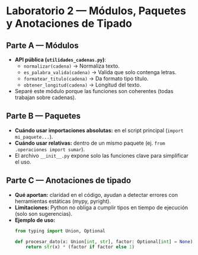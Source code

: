 # Laboratorio 2 — Módulos, Paquetes y Anotaciones de Tipado

## Parte A — Módulos
- **API pública (`utilidades_cadenas.py`)**:
  - `normalizar(cadena)` → Normaliza texto.
  - `es_palabra_valida(cadena)` → Valida que solo contenga letras.
  - `formatear_titulo(cadena)` → Da formato tipo título.
  - `obtener_longitud(cadena)` → Longitud del texto.
- Separé este módulo porque las funciones son coherentes (todas trabajan sobre cadenas).

## Parte B — Paquetes
- **Cuándo usar importaciones absolutas:** en el script principal (`import mi_paquete...`).
- **Cuándo usar relativas:** dentro de un mismo paquete (ej. `from .operaciones import sumar`).
- El archivo `__init__.py` expone solo las funciones clave para simplificar el uso.

## Parte C — Anotaciones de tipado
- **Qué aportan:** claridad en el código, ayudan a detectar errores con herramientas estáticas (mypy, pyright).
- **Limitaciones:** Python no obliga a cumplir tipos en tiempo de ejecución (solo son sugerencias).
- **Ejemplo de uso:**
  ```python
  from typing import Union, Optional

  def procesar_dato(x: Union[int, str], factor: Optional[int] = None) -> str:
      return str(x) * (factor if factor else 1)
